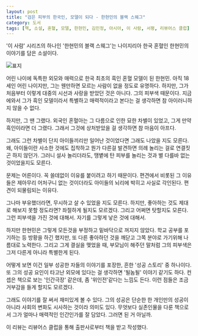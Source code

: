 ```yaml
---
layout: post
title: "검은 피부의 한국인, 모델이 되다 - 한현민의 블랙 스웨그"
category: 도서
tags: [책, 소설, 혼혈, 모델, 한현민, 김민정, 아시아, 이 사람, 서평, 리뷰어스 클럽]
---
```


'이 사람' 시리즈의 하나인
'한현민의 블랙 스웨그'는
나이지리아 한국 혼혈인 한현민의 이야기를 담은 소설이다.

![표지](https://lh3.googleusercontent.com/pqvEOgrQslGGyIKyPufYmbr-ZeRuTGVw7eJze-47FDgbBlarDw8atNjgHV7PpndG5uH2_owlL5Jy-w=s480)

어린 나이에 독특한 외모와 매력으로
한국 최초의 흑인 혼혈 모델이 된 한현민.
아직 18세인 어린 나이지만,
그는 웬만하면 모르는 사람이 없을 정도로 유명하다.
하지만, 그가 처음부터 이렇게 대중의 시선과 사랑을 받았던 것은 아니다.
그의 피부색 때문이다.
지금에와서 그가 흑인 모델이라서 특별하고 매력적이라고 본다는 걸 생각하면
참 아이러니하지 않을 수 없다.

하지만, 그 땐 그랬다.
외국인 혼혈아는 그 다름으로 인한 묘한 차별이 있었고,
그게 만약 흑인이라면 더 그랬다.
그래서 그것에 상처받았을 걸 생각하면 참 마음이 아프다.

그래도 그런 차별이 단지 아이들끼리만 일어난 것이었다면 그래도 나았을 지도 모른다.
왜, 아이들이란 사소한 것에도 집착하고
뭔가 다른걸 발견하면 의례 놀리는 걸로 연결짓곤 하지 않던가.
그러니 설사 놀리더라도,
땡볕에 탄 피부를 놀리는 것과 별 다를바 없는 것이었을지도 모른다.

문제는 어른이다.
꼭 쓸데없이 이유를 붙이려고 하기 때문이다.
편견에서 비롯된 그 이유들은
제아무리 어처구니 없는 것이더라도 아이들의 뇌리에 박히고 사실로 각인된다.
편견이 되물림되는 이유다.

그나마 부유했더라면, 무시하고 살 수 있었을 지도 모른다.
하지만, 좋아하는 것도 제대로 해보지 못할 정도라면?
좌절하게 될지도 모르겠다.
그리고 어쩌면 탓할지도 모른다.
그런 피부색을 가진 것에 대해서.
자기를 그렇게 낳은 것에 대해서.

하지만 한현민은 그렇게 모든것을 부정하고 밑바닥으로 꺼지지 않았다.
학교 공부를 포기하는 등 방황을 하긴 했지만,
또 다른 좋아하던 것을 깨닫고
그쪽 분야로 가기위해 나름대로 노력한다.
그리고 그게 결실을 맺었을 때,
부모님이 해주던 말처럼 그의 피부색은 그저 다른게 아니라 특별한게 된다.

어떻게 보면 이건 일부 성공한 자들의 이야기를 포장한, 흔한 '성공 스토리' 중 하나이다.
또 그의 성공 요인이 타고난 외모에 있다는 걸 생각하면 '될놈될' 이야기 같기도 하다.
컨셉은 책으로 보는 '인간극장' 같은데, 좀 '위인전'같다는 느낌도 든다.
이런 점들은 조금 거부감을 들게 할지도 모르겠다.

그래도 이야기를 잘 써서 재미있게 볼 수 있다.
그의 성공은 단순한 한 개인만의 성공이 아니라
사회의 변화도 시사하는 것이라 의미도 있다.
무엇보다 실존인물을 다룬 책으로서
그가 얼마나 매력적인 인간인가를 잘 담았다.
그러면 된 거 아닐까.



<div class="im im-info">
이 리뷰는 리뷰어스 클럽을 통해 출판사로부터 책을 받고 작성했다.
</div>
